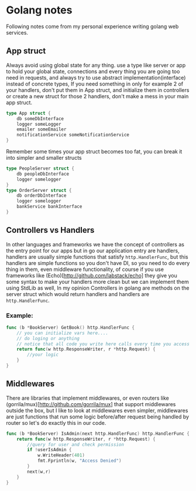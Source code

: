 # Golang notes
Following notes come from my personal experience writing golang web services.


## App struct
Always avoid using global state for any thing. use a type like server or app to hold your global state, connections and every thing you are going too need in requests, and always try to use abstract implementation(interface) instead of concrete types, If you need something in only for example 2 of your handlers, don't put them in App struct, and initialize them in controllers or create a new struct for those 2 handlers, don't make a mess in your main app struct.
```go
type App struct {
    db someDbInterface
    logger someLogger
    emailer someEmailer
    notificationService someNotificationService
}
```
Remember some times your app struct becomes too fat, you can break it into simpler and smaller structs
```go
type PeopleServer struct {
    db peopleDbInterface
    logger somelogger
}
type OrderServer struct {
    db orderDbInterface
    logger somelogger
    bankService bankInterface
}
```


## Controllers vs Handlers
In other languages and frameworks we have the concept of controllers as the entry point for our apps but in go our application entry are handlers, handlers are usually simple functions that satisfy `http.HandlerFunc`, but this handlers are simple functions so you don't have DI, so you need to do every thing in them, even middleware functionality, of course if you use frameworks like (Echo)[http://github.com/labstack/echo] they give you some syntax to make your handlers more clean but we can implement them using StdLib as well,
In my opinion Controllers in golang are methods on the server struct which would return handlers and handlers are `http.HandlerFunc`.
### Example:
```go
func (b *BookServer) GetBook() http.HandlerFunc {
    // you can initialize vars here....
    // do loging or anything
    // notice that all code you write here calls every time you access this controller
    return func(w http.ResponseWriter, r *http.Request) {
        //your logic
    }
} 
```
## Middlewares
There are libraries that implement middlewares, or even routers like (gorrila/mux)[http://github.com/gorrila/mux] that support middlewares outside the box, but I like to look at middlewares even simpler, middlewares are just functions that run some logic before/after request being handled by router so let's do exactly this in our code.
```go
func (b *BookServer) IsAdmin(next http.HandlerFunc) http.HandlerFunc {
    return func(w http.ResponseWriter, r *http.Request) {
        //query for user and check permission
        if !userIsAdmin {
            w.WriteHeader(401)
            fmt.Fprintln(w, "Access Denied")
        }
        next(w,r)
    }
}
```